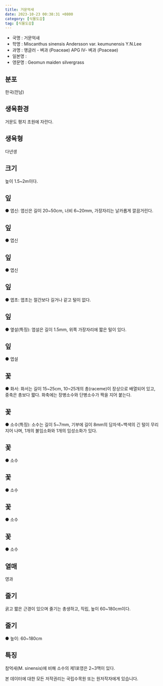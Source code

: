 ```yaml
---
title: 거문억새
date: 2023-10-23 00:38:31 +0800
category: [식물도감]
tag: [식물도감]
---
```




- 국명 : 거문억새
- 학명 : Miscanthus sinensis Andersson var. keumunensis Y.N.Lee
- 과명 : 앵글러 - 벼과 (Poaceae) APG Ⅳ- 벼과 (Poaceae)
- 일본명 : 
- 영문명 : Geomun maiden silvergrass


## 분포
한국(전남)
## 생육환경
거문도 평지 초원에 자란다.
## 생육형
다년생
## 크기
높이 1.5~2m이다.
## 잎
● 엽신: 엽신은 길이 20~50cm, 너비 6~20mm, 가장자리는 날카롭게 깔끔거린다.
## 잎
● 엽신
## 잎
● 엽신
## 잎
● 엽초: 엽초는 절간보다 길거나 같고 털이 없다.
## 잎
● 옆설(특징): 엽설은 길이 1.5mm, 위쪽 가장자리에 짧은 털이 있다.
## 잎
● 엽설
## 꽃
● 화서: 화서는 길이 15~25cm, 10~25개의 총(raceme)이 장상으로 배열되어 있고, 중축은 총보다 짧다. 화축에는 장병소수와 단병소수가 짝을 지어 붙는다.
## 꽃
● 소수(특징): 소수는 길이 5~7mm, 기부에 길이 8mm의 담자색~백색의 긴 털이 무리지어 나며, 1개의 불임소화와 1개의 임성소화가 있다.
## 꽃
● 소수
## 꽃
● 소수
## 꽃
● 소수
## 꽃
● 소수
## 열매
영과
## 줄기
굵고 짧은 근경이 있으며 줄기는 총생하고, 직립, 높이 60~180cm이다.
## 줄기
● 높이: 60~180cm
## 특징
참억새(M. sinensis)에 비해 소수의 제1포영은 2~3맥이 있다.






본 데이터에 대한 모든 저작권리는 국립수목원 또는 원저작자에게 있습니다.
